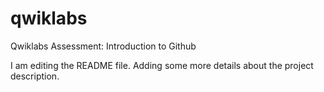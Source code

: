 # qwiklabs
Qwiklabs Assessment: Introduction to Github

I am editing the README file. Adding some more details about the project description.

